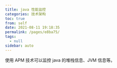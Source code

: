 ```yaml
---
title: java 性能监控
categories: 技术架构
toc: true
from: self
date: 2021-08-11 19:18:35
permalink: /pages/e8ba75/
tags: 
  - null
sidebar: auto
---
```


使用 APM 技术可以监控 java 的堆栈信息、JVM 信息等。